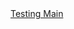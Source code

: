 <html>
  <head>
    <title>3121Testing</title>
    <script type="text/javascript"> 
      var queryString = window.location.search.slice(1); 
      // if query string exists 
      if (queryString) { 
      qString = queryString.split('q=')[1].split('&')[0]; 
      alert(qString); 
      } 
    </script>
   </head>
  
  <body>
  <a href="https://hong31212019.github.io/31212019.github.io/Main.html">Testing Main</a>
  </body>


</html>
